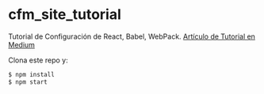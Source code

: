 # cfm_site_tutorial
Tutorial de Configuración de React, Babel, WebPack.
[Artículo de Tutorial en Medium](https://medium.com/@rudyrocha/configurar-react-babel-webpack-22b2f5966e75)

Clona este repo y:
```sh
$ npm install
$ npm start
```
